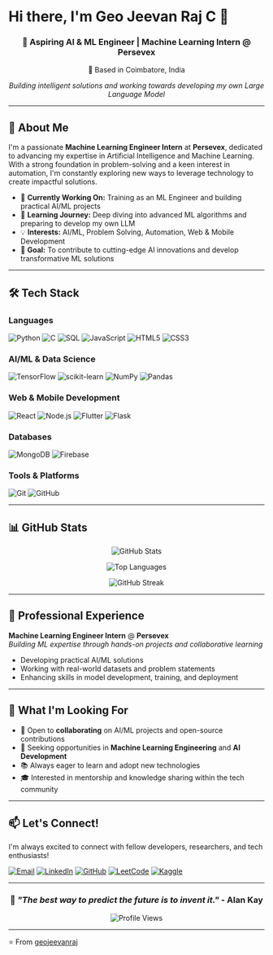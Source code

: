 # Hi there, I'm Geo Jeevan Raj C 👋

<div align="center">
  
  ### 🚀 Aspiring AI & ML Engineer | Machine Learning Intern @ Persevex
  
  📍 Based in Coimbatore, India
  
  *Building intelligent solutions and working towards developing my own Large Language Model*
  
</div>

---

## 🎯 About Me

I'm a passionate **Machine Learning Engineer Intern** at **Persevex**, dedicated to advancing my expertise in Artificial Intelligence and Machine Learning. With a strong foundation in problem-solving and a keen interest in automation, I'm constantly exploring new ways to leverage technology to create impactful solutions.

- 🔭 **Currently Working On:** Training as an ML Engineer and building practical AI/ML projects
- 🌱 **Learning Journey:** Deep diving into advanced ML algorithms and preparing to develop my own LLM
- 💡 **Interests:** AI/ML, Problem Solving, Automation, Web & Mobile Development
- 🎯 **Goal:** To contribute to cutting-edge AI innovations and develop transformative ML solutions

---

## 🛠️ Tech Stack

### Languages
![Python](https://img.shields.io/badge/Python-3776AB?style=for-the-badge&logo=python&logoColor=white)
![C](https://img.shields.io/badge/C-00599C?style=for-the-badge&logo=c&logoColor=white)
![SQL](https://img.shields.io/badge/SQL-4479A1?style=for-the-badge&logo=postgresql&logoColor=white)
![JavaScript](https://img.shields.io/badge/JavaScript-F7DF1E?style=for-the-badge&logo=javascript&logoColor=black)
![HTML5](https://img.shields.io/badge/HTML5-E34F26?style=for-the-badge&logo=html5&logoColor=white)
![CSS3](https://img.shields.io/badge/CSS3-1572B6?style=for-the-badge&logo=css3&logoColor=white)

### AI/ML & Data Science
![TensorFlow](https://img.shields.io/badge/TensorFlow-FF6F00?style=for-the-badge&logo=tensorflow&logoColor=white)
![scikit-learn](https://img.shields.io/badge/scikit--learn-F7931E?style=for-the-badge&logo=scikit-learn&logoColor=white)
![NumPy](https://img.shields.io/badge/NumPy-013243?style=for-the-badge&logo=numpy&logoColor=white)
![Pandas](https://img.shields.io/badge/Pandas-150458?style=for-the-badge&logo=pandas&logoColor=white)

### Web & Mobile Development
![React](https://img.shields.io/badge/React-20232A?style=for-the-badge&logo=react&logoColor=61DAFB)
![Node.js](https://img.shields.io/badge/Node.js-43853D?style=for-the-badge&logo=node.js&logoColor=white)
![Flutter](https://img.shields.io/badge/Flutter-02569B?style=for-the-badge&logo=flutter&logoColor=white)
![Flask](https://img.shields.io/badge/Flask-000000?style=for-the-badge&logo=flask&logoColor=white)

### Databases
![MongoDB](https://img.shields.io/badge/MongoDB-4EA94B?style=for-the-badge&logo=mongodb&logoColor=white)
![Firebase](https://img.shields.io/badge/Firebase-FFCA28?style=for-the-badge&logo=firebase&logoColor=black)

### Tools & Platforms
![Git](https://img.shields.io/badge/Git-F05032?style=for-the-badge&logo=git&logoColor=white)
![GitHub](https://img.shields.io/badge/GitHub-100000?style=for-the-badge&logo=github&logoColor=white)

---

## 📊 GitHub Stats

<div align="center">
  
  ![GitHub Stats](https://github-readme-stats.vercel.app/api?username=geojeevanraj&show_icons=true&theme=tokyonight&hide_border=true&count_private=true)
  
  ![Top Languages](https://github-readme-stats.vercel.app/api/top-langs/?username=geojeevanraj&layout=compact&theme=tokyonight&hide_border=true)
  
  ![GitHub Streak](https://github-readme-streak-stats.herokuapp.com/?user=geojeevanraj&theme=tokyonight&hide_border=true)

</div>

---

## 💼 Professional Experience

**Machine Learning Engineer Intern** @ **Persevex**  
*Building ML expertise through hands-on projects and collaborative learning*

- Developing practical AI/ML solutions
- Working with real-world datasets and problem statements
- Enhancing skills in model development, training, and deployment

---

## 🌟 What I'm Looking For

- 🤝 Open to **collaborating** on AI/ML projects and open-source contributions
- 💼 Seeking opportunities in **Machine Learning Engineering** and **AI Development**
- 📚 Always eager to learn and adopt new technologies
- 🎓 Interested in mentorship and knowledge sharing within the tech community

---

## 📫 Let's Connect!

I'm always excited to connect with fellow developers, researchers, and tech enthusiasts!

[![Email](https://img.shields.io/badge/Email-D14836?style=for-the-badge&logo=gmail&logoColor=white)](mailto:your.email@example.com)
[![LinkedIn](https://img.shields.io/badge/LinkedIn-0077B5?style=for-the-badge&logo=linkedin&logoColor=white)](https://linkedin.com/in/yourprofile)
[![GitHub](https://img.shields.io/badge/GitHub-100000?style=for-the-badge&logo=github&logoColor=white)](https://github.com/geojeevanraj)
[![LeetCode](https://img.shields.io/badge/LeetCode-FFA116?style=for-the-badge&logo=leetcode&logoColor=black)](https://leetcode.com/yourprofile)
[![Kaggle](https://img.shields.io/badge/Kaggle-20BEFF?style=for-the-badge&logo=kaggle&logoColor=white)](https://kaggle.com/yourprofile)

---

<div align="center">
  
  ### 💭 *"The best way to predict the future is to invent it."* - Alan Kay
  
  ![Profile Views](https://komarev.com/ghpvc/?username=geojeevanraj&color=blueviolet&style=for-the-badge)
  
</div>

---

⭐️ From [geojeevanraj](https://github.com/geojeevanraj)
